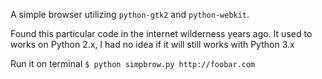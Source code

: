 A simple browser utilizing `python-gtk2` and `python-webkit`.

Found this particular code in the internet wilderness years ago. It used to works on Python 2.x, I had no idea if it will still works with Python 3.x

Run it on terminal
`$ python simpbrow.py http://foobar.com`
